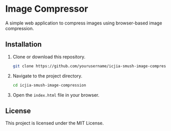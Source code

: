 # Image Compressor

A simple web application to compress images using browser-based image compression.

## Installation

1. Clone or download this repository.
   ```sh
   git clone https://github.com/yourusername/icjia-smush-image-compression.git
   ```
2. Navigate to the project directory.
   ```sh
   cd icjia-smush-image-compression
   ```
3. Open the `index.html` file in your browser.

## License

This project is licensed under the MIT License.
